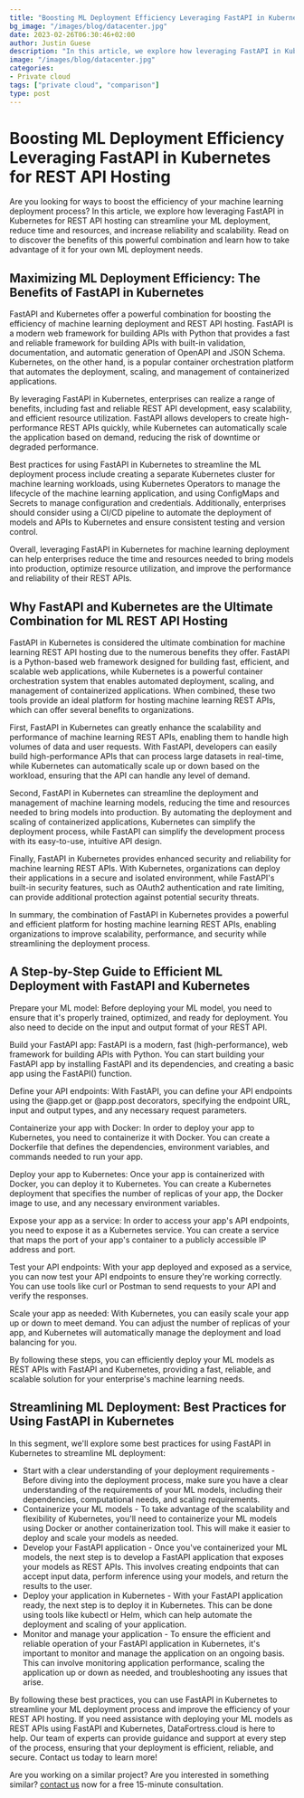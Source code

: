 ```yaml
---
title: "Boosting ML Deployment Efficiency Leveraging FastAPI in Kubernetes for REST API Hosting"
bg_image: "/images/blog/datacenter.jpg"
date: 2023-02-26T06:30:46+02:00
author: Justin Guese
description: "In this article, we explore how leveraging FastAPI in Kubernetes for REST API hosting can streamline your ML deployment, reduce time and resources, and increase reliability and scalability."
image: "/images/blog/datacenter.jpg"
categories:
- Private cloud
tags: ["private cloud", "comparison"]
type: post
---
```


# Boosting ML Deployment Efficiency Leveraging FastAPI in Kubernetes for REST API Hosting

Are you looking for ways to boost the efficiency of your machine learning deployment process? In this article, we explore how leveraging FastAPI in Kubernetes for REST API hosting can streamline your ML deployment, reduce time and resources, and increase reliability and scalability. Read on to discover the benefits of this powerful combination and learn how to take advantage of it for your own ML deployment needs.

## Maximizing ML Deployment Efficiency: The Benefits of FastAPI in Kubernetes

FastAPI and Kubernetes offer a powerful combination for boosting the efficiency of machine learning deployment and REST API hosting. FastAPI is a modern web framework for building APIs with Python that provides a fast and reliable framework for building APIs with built-in validation, documentation, and automatic generation of OpenAPI and JSON Schema. Kubernetes, on the other hand, is a popular container orchestration platform that automates the deployment, scaling, and management of containerized applications.

By leveraging FastAPI in Kubernetes, enterprises can realize a range of benefits, including fast and reliable REST API development, easy scalability, and efficient resource utilization. FastAPI allows developers to create high-performance REST APIs quickly, while Kubernetes can automatically scale the application based on demand, reducing the risk of downtime or degraded performance.

Best practices for using FastAPI in Kubernetes to streamline the ML deployment process include creating a separate Kubernetes cluster for machine learning workloads, using Kubernetes Operators to manage the lifecycle of the machine learning application, and using ConfigMaps and Secrets to manage configuration and credentials. Additionally, enterprises should consider using a CI/CD pipeline to automate the deployment of models and APIs to Kubernetes and ensure consistent testing and version control.

Overall, leveraging FastAPI in Kubernetes for machine learning deployment can help enterprises reduce the time and resources needed to bring models into production, optimize resource utilization, and improve the performance and reliability of their REST APIs.

## Why FastAPI and Kubernetes are the Ultimate Combination for ML REST API Hosting

FastAPI in Kubernetes is considered the ultimate combination for machine learning REST API hosting due to the numerous benefits they offer. FastAPI is a Python-based web framework designed for building fast, efficient, and scalable web applications, while Kubernetes is a powerful container orchestration system that enables automated deployment, scaling, and management of containerized applications. When combined, these two tools provide an ideal platform for hosting machine learning REST APIs, which can offer several benefits to organizations.

First, FastAPI in Kubernetes can greatly enhance the scalability and performance of machine learning REST APIs, enabling them to handle high volumes of data and user requests. With FastAPI, developers can easily build high-performance APIs that can process large datasets in real-time, while Kubernetes can automatically scale up or down based on the workload, ensuring that the API can handle any level of demand.

Second, FastAPI in Kubernetes can streamline the deployment and management of machine learning models, reducing the time and resources needed to bring models into production. By automating the deployment and scaling of containerized applications, Kubernetes can simplify the deployment process, while FastAPI can simplify the development process with its easy-to-use, intuitive API design.

Finally, FastAPI in Kubernetes provides enhanced security and reliability for machine learning REST APIs. With Kubernetes, organizations can deploy their applications in a secure and isolated environment, while FastAPI's built-in security features, such as OAuth2 authentication and rate limiting, can provide additional protection against potential security threats.

In summary, the combination of FastAPI in Kubernetes provides a powerful and efficient platform for hosting machine learning REST APIs, enabling organizations to improve scalability, performance, and security while streamlining the deployment process.

## A Step-by-Step Guide to Efficient ML Deployment with FastAPI and Kubernetes

Prepare your ML model:
Before deploying your ML model, you need to ensure that it's properly trained, optimized, and ready for deployment. You also need to decide on the input and output format of your REST API.

Build your FastAPI app:
FastAPI is a modern, fast (high-performance), web framework for building APIs with Python. You can start building your FastAPI app by installing FastAPI and its dependencies, and creating a basic app using the FastAPI() function.

Define your API endpoints:
With FastAPI, you can define your API endpoints using the @app.get or @app.post decorators, specifying the endpoint URL, input and output types, and any necessary request parameters.

Containerize your app with Docker:
In order to deploy your app to Kubernetes, you need to containerize it with Docker. You can create a Dockerfile that defines the dependencies, environment variables, and commands needed to run your app.

Deploy your app to Kubernetes:
Once your app is containerized with Docker, you can deploy it to Kubernetes. You can create a Kubernetes deployment that specifies the number of replicas of your app, the Docker image to use, and any necessary environment variables.

Expose your app as a service:
In order to access your app's API endpoints, you need to expose it as a Kubernetes service. You can create a service that maps the port of your app's container to a publicly accessible IP address and port.

Test your API endpoints:
With your app deployed and exposed as a service, you can now test your API endpoints to ensure they're working correctly. You can use tools like curl or Postman to send requests to your API and verify the responses.

Scale your app as needed:
With Kubernetes, you can easily scale your app up or down to meet demand. You can adjust the number of replicas of your app, and Kubernetes will automatically manage the deployment and load balancing for you.

By following these steps, you can efficiently deploy your ML models as REST APIs with FastAPI and Kubernetes, providing a fast, reliable, and scalable solution for your enterprise's machine learning needs.

## Streamlining ML Deployment: Best Practices for Using FastAPI in Kubernetes

In this segment, we'll explore some best practices for using FastAPI in Kubernetes to streamline ML deployment:

- Start with a clear understanding of your deployment requirements - Before diving into the deployment process, make sure you have a clear understanding of the requirements of your ML models, including their dependencies, computational needs, and scaling requirements.
- Containerize your ML models - To take advantage of the scalability and flexibility of Kubernetes, you'll need to containerize your ML models using Docker or another containerization tool. This will make it easier to deploy and scale your models as needed.
- Develop your FastAPI application - Once you've containerized your ML models, the next step is to develop a FastAPI application that exposes your models as REST APIs. This involves creating endpoints that can accept input data, perform inference using your models, and return the results to the user.
- Deploy your application in Kubernetes - With your FastAPI application ready, the next step is to deploy it in Kubernetes. This can be done using tools like kubectl or Helm, which can help automate the deployment and scaling of your application.
- Monitor and manage your application - To ensure the efficient and reliable operation of your FastAPI application in Kubernetes, it's important to monitor and manage the application on an ongoing basis. This can involve monitoring application performance, scaling the application up or down as needed, and troubleshooting any issues that arise.

By following these best practices, you can use FastAPI in Kubernetes to streamline your ML deployment process and improve the efficiency of your REST API hosting.
If you need assistance with deploying your ML models as REST APIs using FastAPI and Kubernetes, DataFortress.cloud is here to help. Our team of experts can provide guidance and support at every step of the process, ensuring that your deployment is efficient, reliable, and secure. Contact us today to learn more!

Are you working on a similar project? Are you interested in something similar? [contact us](/contact) now for a free 15-minute consultation.
